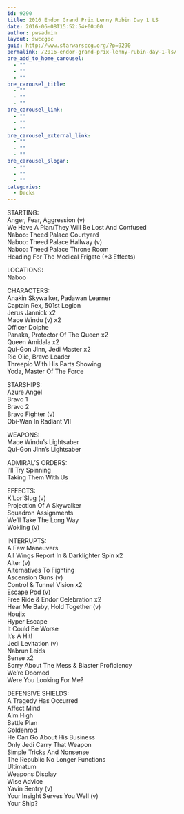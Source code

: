 ```yaml
---
id: 9290
title: 2016 Endor Grand Prix Lenny Rubin Day 1 LS
date: 2016-06-08T15:52:54+00:00
author: pwsadmin
layout: swccgpc
guid: http://www.starwarsccg.org/?p=9290
permalink: /2016-endor-grand-prix-lenny-rubin-day-1-ls/
bre_add_to_home_carousel:
  - ""
  - ""
  - ""
bre_carousel_title:
  - ""
  - ""
  - ""
bre_carousel_link:
  - ""
  - ""
  - ""
bre_carousel_external_link:
  - ""
  - ""
  - ""
bre_carousel_slogan:
  - ""
  - ""
  - ""
categories:
  - Decks
---
```

STARTING:  
Anger, Fear, Aggression (v)  
We Have A Plan/They Will Be Lost And Confused  
Naboo: Theed Palace Courtyard  
Naboo: Theed Palace Hallway (v)  
Naboo: Theed Palace Throne Room  
Heading For The Medical Frigate (+3 Effects)

LOCATIONS:  
Naboo

CHARACTERS:  
Anakin Skywalker, Padawan Learner  
Captain Rex, 501st Legion  
Jerus Jannick x2  
Mace Windu (v) x2  
Officer Dolphe  
Panaka, Protector Of The Queen x2  
Queen Amidala x2  
Qui-Gon Jinn, Jedi Master x2  
Ric Olie, Bravo Leader  
Threepio With His Parts Showing  
Yoda, Master Of The Force

STARSHIPS:  
Azure Angel  
Bravo 1  
Bravo 2  
Bravo Fighter (v)  
Obi-Wan In Radiant VII

WEAPONS:  
Mace Windu&#8217;s Lightsaber  
Qui-Gon Jinn&#8217;s Lightsaber

ADMIRAL&#8217;S ORDERS:  
I&#8217;ll Try Spinning  
Taking Them With Us

EFFECTS:  
K&#8217;Lor&#8217;Slug (v)  
Projection Of A Skywalker  
Squadron Assignments  
We&#8217;ll Take The Long Way  
Wokling (v)

INTERRUPTS:  
A Few Maneuvers  
All Wings Report In & Darklighter Spin x2  
Alter (v)  
Alternatives To Fighting  
Ascension Guns (v)  
Control & Tunnel Vision x2  
Escape Pod (v)  
Free Ride & Endor Celebration x2  
Hear Me Baby, Hold Together (v)  
Houjix  
Hyper Escape  
It Could Be Worse  
It&#8217;s A Hit!  
Jedi Levitation (v)  
Nabrun Leids  
Sense x2  
Sorry About The Mess & Blaster Proficiency  
We&#8217;re Doomed  
Were You Looking For Me?

DEFENSIVE SHIELDS:  
A Tragedy Has Occurred  
Affect Mind  
Aim High  
Battle Plan  
Goldenrod  
He Can Go About His Business  
Only Jedi Carry That Weapon  
Simple Tricks And Nonsense  
The Republic No Longer Functions  
Ultimatum  
Weapons Display  
Wise Advice  
Yavin Sentry (v)  
Your Insight Serves You Well (v)  
Your Ship?